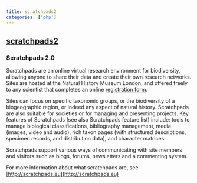 ```yaml
---
title: scratchpads2
categories: ['php']
---
```

## [scratchpads2](https://github.com/NaturalHistoryMuseum/scratchpads2)

### Scratchpads 2.0


Scratchpads are an online virtual research environment for biodiversity,
allowing anyone to share their data and create their own research networks.
Sites are hosted at the Natural History Museum London, and offered freely to
any scientist that completes an online [registration
form](http://get.scratchpads.eu).

Sites can focus on specific taxonomic groups, or the biodiversity of a
biogeographic region, or indeed any aspect of natural history. Scratchpads are
also suitable for societies or for managing and presenting projects. Key
features of Scratchpads (see also Scratchpads feature list) include: tools to
manage biological classifications, bibliography management, media (images,
video and audio), rich taxon pages (with structured descriptions, specimen
records, and distribution data), and character matrices.

Scratchpads support various ways of communicating with site members and
visitors such as blogs, forums, newsletters and a commenting system.

For more information about what scratchpads are, see [http://scratchpads.eu](http://scratchpads.eu)
